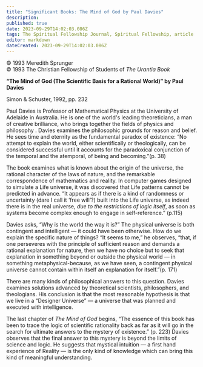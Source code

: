 ```yaml
---
title: "Significant Books: The Mind of God by Paul Davies"
description: 
published: true
date: 2023-09-29T14:02:03.086Z
tags: The Spiritual Fellowship Journal, Spiritual Fellowship, article
editor: markdown
dateCreated: 2023-09-29T14:02:03.086Z
---
```


<p class="v-card v-sheet theme--light gray lighten-3 px-2">© 1993 Meredith Sprunger<br>© 1993 The Christian Fellowship of Students of <i>The Urantia Book</i></p>

**“The Mind of God (The Scientific Basis for a Rational World)” by Paul Davies**

Simon & Schuster, 1992, pp. 232

Paul Davies is Professor of Mathematical Physics at the University of Adelaide in Australia. He is one of the world's leading theoreticians, a man of creative brilliance, who brings together the fields of physics and philosophy . Davies examines the philosophic grounds for reason and belief. He sees time and eternity as the fundamental paradox of existence: “No attempt to explain the world, either scientifically or theologically, can be considered successful until it accounts for the paradoxical conjunction of the temporal and the atemporal, of being and becoming.”(p. 38)

The book examines what is known about the origin of the universe, the rational character of the laws of nature, and the remarkable correspondence of mathematics and reality. In computer games designed to simulate a Life universe, it was discovered that Life patterns cannot be predicted in advance. “It appears as if there is a kind of randomness or uncertainty (dare I call it ‘free will’?) built into the Life universe, as indeed there is in the real universe, _due to the restrictions of logic itself_, as soon as systems become complex enough to engage in self-reference.” (p.115)

Davies asks, “Why is the world the way it is?” The physical universe is both contingent and intelligent — it could have been otherwise. How do we explain the specific nature of things? “It seems to me,” he observes, “that, if one perseveres with the principle of sufficient reason and demands a rational explanation for nature, then we have no choice but to seek that explanation in something beyond or outside the physical world — in something metaphysical-because, as we have seen, a contingent physical universe cannot contain within itself an explanation for itself.”(p. 171)

There are many kinds of philosophical answers to this question. Davies examines solutions advanced by theoretical scientists, philosophers, and theologians. His conclusion is that the most reasonable hypothesis is that we live in a “Designer Universe” — a universe that was planned and executed with intelligence.

The last chapter of _The Mind of God_ begins, “The essence of this book has been to trace the logic of scientific rationality back as far as it will go in the search for ultimate answers to the mystery of existence.” (p. 223) Davies observes that the final answer to this mystery is beyond the limits of science and logic. He suggests that mystical intuition — a first hand experience of Reality — is the only kind of knowledge which can bring this kind of meaningful understanding.